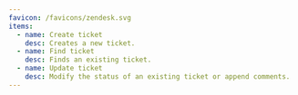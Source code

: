 ```yaml
---
favicon: /favicons/zendesk.svg
items:
  - name: Create ticket
    desc: Creates a new ticket.
  - name: Find ticket
    desc: Finds an existing ticket.
  - name: Update ticket
    desc: Modify the status of an existing ticket or append comments.
---
```


<script setup>
  import CustomListing from '../../components/CustomListing.vue'
</script>

<CustomListing />

